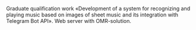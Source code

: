 Graduate qualification work «Development of a system for recognizing and playing music based on images of sheet music and its integration with Telegram Bot API». Web server with OMR-solution.

